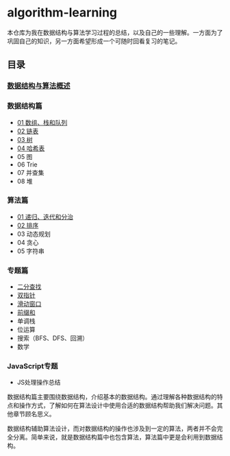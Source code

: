 # algorithm-learning
本仓库为我在数据结构与算法学习过程的总结，以及自己的一些理解。一方面为了巩固自己的知识，另一方面希望形成一个可随时回看复习的笔记。

## 目录
### [数据结构与算法概述](https://github.com/Noa-p/algorithms-learning/blob/main/00.md)
### 数据结构篇
- [01 数组、栈和队列](https://github.com/Noa-p/algorithms-learning/blob/main/Basic/basic-1.md)
- [02 链表](https://github.com/Noa-p/algorithms-learning/blob/main/Basic/basic-2.md)
- [03 树](https://github.com/Noa-p/algorithm-learning/blob/main/Basic/basic-3.md)
- [04 哈希表](https://github.com/Noa-p/algorithms-learning/blob/main/Basic/basic-4.md)
- 05 图
- 06 Trie
- 07 并查集
- 08 堆
### 算法篇
- [01 递归、迭代和分治](https://github.com/Noa-p/algorithm-learning/blob/main/Algorithm/alg-1.md)
- [02 排序](https://github.com/Noa-p/algorithms-learning/blob/main/Algorithm/alg-2.md)
- 03 动态规划
- 04 贪心
- 05 字符串
### 专题篇
- [二分查找](https://github.com/Noa-p/algorithms-learning/blob/main/Subject/subject-1.md)
- [双指针](https://github.com/Noa-p/algorithm-learning/blob/main/Subject/subject-2.md)
- [滑动窗口](https://github.com/Noa-p/algorithm-learning/blob/main/Subject/subject-3.md)
- [前缀和](https://github.com/Noa-p/algorithm-learning/blob/main/Subject/subject-4.md)
- 单调栈
- 位运算
- 搜索（BFS、DFS、回溯）
- 数学
### JavaScript专题
- JS处理操作总结

数据结构篇主要围绕数据结构，介绍基本的数据结构。通过理解各种数据结构的特点和操作方式，了解如何在算法设计中使用合适的数据结构帮助我们解决问题。其他章节顾名思义。

数据结构辅助算法设计，而对数据结构的操作也涉及到一定的算法，两者并不会完全分离。简单来说，就是数据结构篇中也包含算法，算法篇中更是会利用到数据结构。
